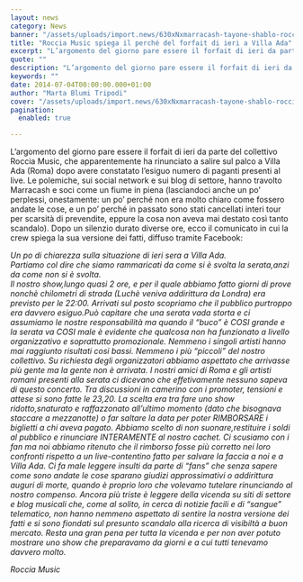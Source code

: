 ```yaml
---
layout: news
category: News
banner: "/assets/uploads/import.news/630xNxmarracash-tayone-shablo-roccia-music-album.jpg.pagespeed.ic_.Ys4bHYt0QS_480x500_scaled_cropp.jpg"
title: "Roccia Music spiega il perché del forfait di ieri a Villa Ada"
excerpt: "L’argomento del giorno pare essere il forfait di ieri da parte del collettivo Roccia Music, che apparentemente ha rinunciato a salire sul palco a Villa Ada (Roma) dopo avere constatato l’esiguo numero di paganti presenti al live. Le polemiche, sui social network e sui blog di settore, hanno travolto Marracash e soci come un fiume [&hellip"
quote: ""
description: "L’argomento del giorno pare essere il forfait di ieri da parte del collettivo Roccia Music, che apparentemente ha rinunciato a salire sul palco a Villa Ada (Roma) dopo avere constatato l’esiguo numero di paganti presenti al live. Le polemiche, sui social network e sui blog di settore, hanno travolto Marracash e soci come un fiume [&hellip"
keywords: ""
date: 2014-07-04T00:00:00.000+01:00
author: "Marta Blumi Tripodi"
cover: "/assets/uploads/import.news/630xNxmarracash-tayone-shablo-roccia-music-album.jpg.pagespeed.ic_.Ys4bHYt0QS_480x500_scaled_cropp.jpg"
pagination:
  enabled: true

---
```


[](https://hotmc.com/wp-content/uploads/2013/10/630xNxmarracash-tayone-shablo-roccia-music-album.jpg.pagespeed.ic%5F.Ys4bHYt0QS%5F480x500%5Fscaled%5Fcropp.jpg)

L’argomento del giorno pare essere il forfait di ieri da parte del collettivo Roccia Music, che apparentemente ha rinunciato a salire sul palco a Villa Ada (Roma) dopo avere constatato l’esiguo numero di paganti presenti al live. Le polemiche, sui social network e sui blog di settore, hanno travolto Marracash e soci come un fiume in piena (lasciandoci anche un po’ perplessi, onestamente: un po’ perché non era molto chiaro come fossero andate le cose, e un po’ perché in passato sono stati cancellati interi tour per scarsità di prevendite, eppure la cosa non aveva mai destato così tanto scandalo). Dopo un silenzio durato diverse ore, ecco il comunicato in cui la crew spiega la sua versione dei fatti, diffuso tramite Facebook:

_Un po di chiarezza sulla situazione di ieri sera a Villa Ada._  
_Partiamo col dire che siamo rammaricati da come si è svolta la serata,anzi da come non si è svolta._  
_Il nostro show,lungo quasi 2 ore, e per il quale abbiamo fatto giorni di prove nonchè chilometri di strada (Luchè veniva addirittura da Londra) era previsto per le 22:00\. Arrivati sul posto scopriamo che il pubblico purtroppo era davvero esiguo.Può capitare che una serata vada storta e ci assumiamo le nostre responsabilità ma quando il “buco” è COSI grande e la serata va COSI male è evidente che qualcosa non ha funzionato a livello organizzativo e soprattutto promozionale. Nemmeno i singoli artisti hanno mai raggiunto risultati cosi bassi. Nemmeno i più “piccoli” del nostro collettivo. Su richiesta degli organizzatori abbiamo aspettato che arrivasse più gente ma la gente non è arrivata. I nostri amici di Roma e gli artisti romani presenti alla serata ci dicevano che effetivamente nessuno sapeva di questo concerto. Tra discussioni in camerino con i promoter, tensioni e attese si sono fatte le 23,20\. La scelta era tra fare uno show ridotto,snaturato e raffazzonato all’ultimo momento (dato che bisognava staccare a mezzanotte) o far saltare la data per poter RIMBORSARE i biglietti a chi aveva pagato. Abbiamo scelto di non suonare,restituire i soldi al pubblico e rinunciare INTERAMENTE al nostro cachet. Ci scusiamo con i fan ma noi abbiamo ritenuto che il rimborso fosse più corretto nei loro confronti rispetto a un live-contentino fatto per salvare la faccia a noi e a Villa Ada. Ci fa male leggere insulti da parte di “fans” che senza sapere come sono andate le cose sparano giudizi approssimativi o addirittura auguri di morte, quando è proprio loro che volevamo tutelare rinunciando al nostro compenso. Ancora più triste è leggere della vicenda su siti di settore e blog musicali che, come al solito, in cerca di notizie facili e di “sangue” telematico, non hanno nemmeno aspettato di sentire la nostra versione dei fatti e si sono fiondati sul presunto scandalo alla ricerca di visibiltà a buon mercato. Resta una gran pena per tutta la vicenda e per non aver potuto mostrare uno show che preparavamo da giorni e a cui tutti tenevamo davvero molto._

_Roccia Music_